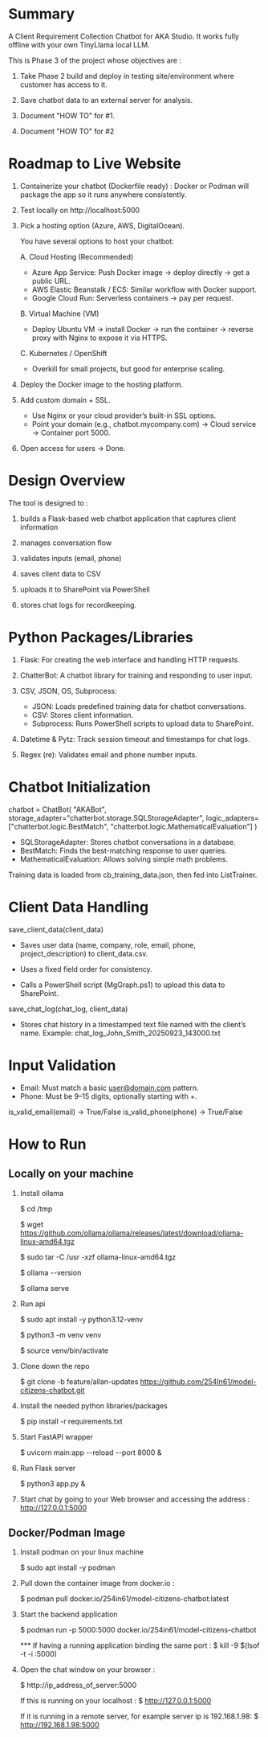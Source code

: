 # Summary

A Client Requirement Collection Chatbot for AKA Studio.
It works fully offline with your own TinyLlama local LLM.

This is Phase 3 of the project whose objectives are : 
1. Take Phase 2 build and deploy in testing site/environment where customer has access to it.

2. Save chatbot data to an external server for analysis.

3. Document "HOW TO" for #1.

4. Document "HOW TO" for #2

# Roadmap to Live Website

1. Containerize your chatbot (Dockerfile ready) : Docker or Podman will package the app so it runs anywhere consistently.

2. Test locally on http://localhost:5000 

3. Pick a hosting option (Azure, AWS, DigitalOcean).
   
   You have several options to host your chatbot:

   A. Cloud Hosting (Recommended)

    - Azure App Service: Push Docker image → deploy directly → get a public URL.
    - AWS Elastic Beanstalk / ECS: Similar workflow with Docker support.
    - Google Cloud Run: Serverless containers → pay per request.

   B. Virtual Machine (VM)
    - Deploy Ubuntu VM → install Docker → run the container → reverse proxy with Nginx to expose it via HTTPS.

   C. Kubernetes / OpenShift
    - Overkill for small projects, but good for enterprise scaling.

4. Deploy the Docker image to the hosting platform.

5. Add custom domain + SSL.

   - Use Nginx or your cloud provider’s built-in SSL options.
   - Point your domain (e.g., chatbot.mycompany.com) → Cloud service → Container port 5000.

6. Open access for users → Done.

# Design Overview
The tool is designed to : 
1. builds a Flask-based web chatbot application that captures client information

2. manages conversation flow

3. validates inputs (email, phone)

4. saves client data to CSV

5. uploads it to SharePoint via PowerShell

6. stores chat logs for recordkeeping.

# Python Packages/Libraries
1. Flask: For creating the web interface and handling HTTP requests.

2. ChatterBot: A chatbot library for training and responding to user input.

3. CSV, JSON, OS, Subprocess:
    - JSON: Loads predefined training data for chatbot conversations.
    - CSV: Stores client information.
    - Subprocess: Runs PowerShell scripts to upload data to SharePoint.

4. Datetime & Pytz: Track session timeout and timestamps for chat logs.

5. Regex (re): Validates email and phone number inputs.

# Chatbot Initialization

chatbot = ChatBot(
    "AKABot",
    storage_adapter="chatterbot.storage.SQLStorageAdapter",
    logic_adapters=["chatterbot.logic.BestMatch", "chatterbot.logic.MathematicalEvaluation"]
)

- SQLStorageAdapter: Stores chatbot conversations in a database.
- BestMatch: Finds the best-matching response to user queries.
- MathematicalEvaluation: Allows solving simple math problems.

Training data is loaded from cb_training_data.json, then fed into ListTrainer.

# Client Data Handling
save_client_data(client_data)

- Saves user data (name, company, role, email, phone, project_description) to client_data.csv.

- Uses a fixed field order for consistency.

- Calls a PowerShell script (MgGraph.ps1) to upload this data to SharePoint.

save_chat_log(chat_log, client_data)

- Stores chat history in a timestamped text file named with the client’s name.
  Example: chat_log_John_Smith_20250923_143000.txt


# Input Validation

- Email: Must match a basic user@domain.com pattern.
- Phone: Must be 9–15 digits, optionally starting with +.

is_valid_email(email) → True/False
is_valid_phone(phone) → True/False

# How to Run 

## Locally on your machine

1. Install ollama 

   $ cd /tmp

   $ wget https://github.com/ollama/ollama/releases/latest/download/ollama-linux-amd64.tgz
   
   $ sudo tar -C /usr -xzf ollama-linux-amd64.tgz

   $ ollama --version

   $ ollama serve

2. Run api 
   
   $ sudo apt install -y python3.12-venv

   $ python3 -m venv venv

   $ source venv/bin/activate

3. Clone down the repo

   $ git clone -b feature/allan-updates https://github.com/254In61/model-citizens-chatbot.git

4. Install the needed python libraries/packages

   $ pip install -r requirements.txt

5. Start FastAPI wrapper

   $ uvicorn main:app --reload --port 8000 &

6. Run Flask server

   $ python3 app.py & 

7. Start chat by going to your Web browser and accessing the address : http://127.0.0.1:5000

## Docker/Podman Image

1. Install podman on your linux machine

   $ sudo apt install -y podman

2. Pull down the container image from docker.io :

   $ podman pull docker.io/254in61/model-citizens-chatbot:latest

3. Start the backend application
   
   $ podman run -p 5000:5000 docker.io/254in61/model-citizens-chatbot

   *** If having a running application binding the same port : $ kill -9 $(lsof -t -i :5000)

4. Open the chat window on your browser : 
   
   $ http://ip_address_of_server:5000

   If this is running on your localhost : $ http://127.0.0.1:5000

   If it is running in a remote server, for example server ip is 192.168.1.98: $ http://192.168.1.98:5000

   
